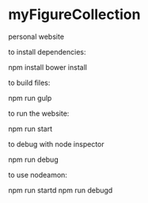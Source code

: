 # myFigureCollection
personal website

to install dependencies:

npm install
bower install

to build files:

npm run gulp

to run the website:

npm run start

to debug with node inspector

npm run debug

to use nodeamon:

npm run startd
npm run debugd